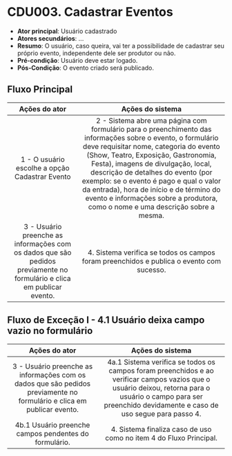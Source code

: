 # CDU003. Cadastrar Eventos

- **Ator principal**: Usuário cadastrado
- **Atores secundários**: ...	 
- **Resumo**: O usuário, caso queira, vai ter a possibilidade de cadastrar seu próprio evento, independente dele ser produtor ou não.
- **Pré-condição**: Usuário deve estar logado.
- **Pós-Condição**: O evento criado será publicado.

## Fluxo Principal
| Ações do ator | Ações do sistema |
| :-----------------: | :-----------------: | 
| 1 - O usuário escolhe a opção Cadastrar Evento | 2 -  Sistema abre uma página com formulário para o preenchimento das informações sobre o evento, o formulário deve requisitar nome, categoria do evento (Show, Teatro, Exposição, Gastronomia, Festa), imagens de divulgação, local, descrição de detalhes do evento (por exemplo: se o evento é pago e qual o valor da entrada), hora de início e de término do evento e informações sobre a produtora, como o nome e uma descrição sobre a mesma.  | 
| 3 - Usuário preenche as informações com os dados que são pedidos previamente no formulário e clica em publicar evento. | 4. Sistema verifica se todos os campos foram preenchidos e publica o evento com sucesso. |

## Fluxo de Exceção I - 4.1 Usuário deixa campo vazio no formulário 
| Ações do ator | Ações do sistema |
| :-----------------: |:-----------------: | 
| 3 - Usuário preenche as informações com os dados que são pedidos previamente no formulário e clica em publicar evento.| 4a.1 Sistema verifica se todos os campos foram preenchidos e ao verificar campos vazios que o usuário deixou, retorna para o usuário o campo para ser preenchido devidamente e caso de uso segue para passo 4.|  
|4b.1 Usuário preenche campos pendentes do formulário. | 4. Sistema finaliza caso de uso como no item 4 do Fluxo Principal.

